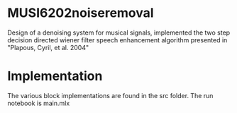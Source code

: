 # MUSI6202noiseremoval
Design of a denoising system for musical signals, implemented the two step decision directed wiener filter speech enhancement algorithm presented in "Plapous, Cyril, et al. 2004"

# Implementation 
  The various block implementations are found in the src folder.
  The run notebook is main.mlx
